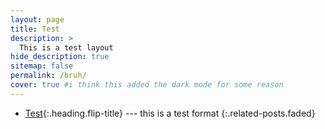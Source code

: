 ```yaml
---
layout: page
title: Test
description: >
  This is a test layout
hide_description: true
sitemap: false
permalink: /bruh/
cover: true #i think this added the dark mode for some reason
---
```


* [Test]{:.heading.flip-title} --- this is a test format
{:.related-posts.faded}

[test]: test.md
